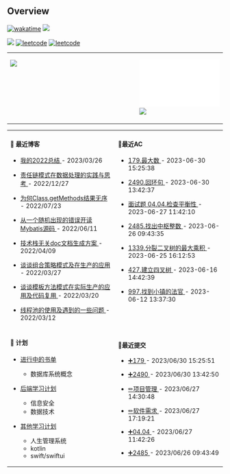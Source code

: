 
## Overview

[![wakatime](https://wakatime.com/badge/user/78591c59-95d5-4479-b2fc-988c35f31d59.svg)](https://wakatime.com/@78591c59-95d5-4479-b2fc-988c35f31d59) ![](https://gpvc.arturio.dev/0xcaffebabe)

![](https://img.shields.io/static/v1?label=LeetCode%20CN&message=0xcaffebabe&color=success) [![leetcode](https://img.shields.io/static/v1?label=Solved&message=811%20/%203371&color=success)](https://leetcode.cn/u/0xcaffebabe/) [![leetcode](https://img.shields.io/static/v1?label=Accepted&message=83.63%&color=success)](https://leetcode.cn/u/0xcaffebabe/)

<table border="0">
  <tr border="0">

  <td valign="top" width="60%">

  ![](https://github-readme-stats.vercel.app/api/wakatime?username=0xcaffebabe&layout=compact&langs_count=12&theme=dark&range=all_time)

  </td>

  <td valign="top" width="40%">

  ![](https://raw.githubusercontent.com/0xcaffebabe/github-stats/master/generated/overview.svg)
  ![](https://github-profile-summary-cards.vercel.app/api/cards/productive-time?username=0xcaffebabe&theme=github_dark&utcOffset=8)

  </td>
  </tr>

</table>

<table>

<tr>
<td valign="top" width="50%">

#### 📖 最近博客


* <a href="https://0xcaffebabe.github.io/%E4%BA%BA%E7%94%9F/2023/03/26/%E6%88%91%E7%9A%842022%E6%80%BB%E7%BB%93.html" target="_blank"> 我的2022总结 </a> - 2023/03/26 

    
* <a href="https://0xcaffebabe.github.io/%E8%AE%BE%E8%AE%A1%E6%A8%A1%E5%BC%8F/2022/12/27/%E8%B4%A3%E4%BB%BB%E9%93%BE%E6%A8%A1%E5%BC%8F%E5%9C%A8%E6%95%B0%E6%8D%AE%E5%A4%84%E7%90%86%E7%9A%84%E5%AE%9E%E8%B7%B5%E4%B8%8E%E6%80%9D%E8%80%83.html" target="_blank"> 责任链模式在数据处理的实践与思考 </a> - 2022/12/27 

    
* <a href="https://0xcaffebabe.github.io/jvm/2022/07/23/%E4%B8%BA%E4%BD%95Class.getMethods%E7%BB%93%E6%9E%9C%E6%97%A0%E5%BA%8F.html" target="_blank"> 为何Class.getMethods结果无序 </a> - 2022/07/23 

    
* <a href="https://0xcaffebabe.github.io/java/2022/06/11/%E4%BB%8E%E4%B8%80%E4%B8%AA%E9%9A%8F%E6%9C%BA%E5%87%BA%E7%8E%B0%E7%9A%84%E9%94%99%E8%AF%AF%E5%BC%80%E8%AF%BBMybatis%E6%BA%90%E7%A0%81.html" target="_blank"> 从一个随机出现的错误开读Mybatis源码 </a> - 2022/06/11 

    
* <a href="https://0xcaffebabe.github.io/%E6%97%A5%E5%B8%B8/2022/04/09/%E6%8A%80%E6%9C%AF%E6%A0%88%E6%97%A0%E5%85%B3doc%E6%96%87%E6%A1%A3%E7%94%9F%E6%88%90%E6%96%B9%E6%A1%88.html" target="_blank"> 技术栈无关doc文档生成方案 </a> - 2022/04/09 

    
* <a href="https://0xcaffebabe.github.io/%E8%AE%BE%E8%AE%A1%E6%A8%A1%E5%BC%8F/2022/03/27/%E8%B0%88%E8%B0%88%E7%BB%84%E5%90%88%E7%AD%96%E7%95%A5%E6%A8%A1%E5%BC%8F%E5%8F%8A%E5%9C%A8%E7%94%9F%E4%BA%A7%E7%9A%84%E5%BA%94%E7%94%A8.html" target="_blank"> 谈谈组合策略模式及在生产的应用 </a> - 2022/03/27 

    
* <a href="https://0xcaffebabe.github.io/%E8%AE%BE%E8%AE%A1%E6%A8%A1%E5%BC%8F/2022/03/20/%E8%B0%88%E8%B0%88%E6%A8%A1%E6%9D%BF%E6%96%B9%E6%B3%95%E6%A8%A1%E5%BC%8F%E5%9C%A8%E5%AE%9E%E9%99%85%E7%94%9F%E4%BA%A7%E7%9A%84%E5%BA%94%E7%94%A8%E5%8F%8A%E4%BB%A3%E7%A0%81%E5%A4%8D%E7%94%A8.html" target="_blank"> 谈谈模板方法模式在实际生产的应用及代码复用 </a> - 2022/03/20 

    
* <a href="https://0xcaffebabe.github.io/java/2022/03/12/%E7%BA%BF%E7%A8%8B%E6%B1%A0%E7%9A%84%E4%BD%BF%E7%94%A8%E5%8F%8A%E9%81%87%E5%88%B0%E7%9A%84%E4%B8%80%E4%BA%9B%E9%97%AE%E9%A2%98.html" target="_blank"> 线程池的使用及遇到的一些问题 </a> - 2022/03/12 

        

</td>

<td valign="top" width="50%">

#### 🔋最近AC


  * <a href="https://leetcode.cn/submissions/detail/443222044" target="_blank"> 179.最大数 </a> - 2023-06-30 15:25:38 

    
  * <a href="https://leetcode.cn/submissions/detail/443189761" target="_blank"> 2490.回环句 </a> - 2023-06-30 13:42:37 

    
  * <a href="https://leetcode.cn/submissions/detail/442444195" target="_blank"> 面试题 04.04.检查平衡性 </a> - 2023-06-27 11:42:10 

    
  * <a href="https://leetcode.cn/submissions/detail/442163403" target="_blank"> 2485.找出中枢整数 </a> - 2023-06-26 09:43:35 

    
  * <a href="https://leetcode.cn/submissions/detail/442026801" target="_blank"> 1339.分裂二叉树的最大乘积 </a> - 2023-06-25 16:12:53 

    
  * <a href="https://leetcode.cn/submissions/detail/440353115" target="_blank"> 427.建立四叉树 </a> - 2023-06-16 14:42:39 

    
  * <a href="https://leetcode.cn/submissions/detail/439393643" target="_blank"> 997.找到小镇的法官 </a> - 2023-06-12 13:37:30 

    

</td>

</tr>

<tr>

<td valign="top" width="50%">

#### 📝 计划

- [进行中的书单](https://github.com/users/0xcaffebabe/projects/4)
  - 数据库系统概念


- [后端学习计划](https://github.com/users/0xcaffebabe/projects/1)
  - 信息安全
  - 数据技术


- [其他学习计划](https://github.com/users/0xcaffebabe/projects/3)
  - 人生管理系统
  - kotlin
  - swift/swiftui


<td>

#### 🌴最近提交


  * <a href="https://github.com/0xcaffebabe/leetcode/commit/68f95e0ee2c7f290ca06fc95cf9045ade459f00c" target="_blank"> ➕179 </a> - 2023/06/30 15:25:51 

    
  * <a href="https://github.com/0xcaffebabe/leetcode/commit/eb64500e3b9e401db78587d359eed8fa172c3677" target="_blank"> ➕2490 </a> - 2023/06/30 13:42:50 

    
  * <a href="https://github.com/0xcaffebabe/note/commit/68f288f1c79fc20efe7661764771cbb67bc2393e" target="_blank"> ✏项目管理 </a> - 2023/06/27 14:30:48 

    
  * <a href="https://github.com/0xcaffebabe/note/commit/e074eb0dc6832f883585ac9f72c9666f45d3b6d9" target="_blank"> ✏软件需求 </a> - 2023/06/27 17:19:21 

    
  * <a href="https://github.com/0xcaffebabe/leetcode/commit/624ba6e9f50b9ed1b537f5e8fa0a2c1b96632113" target="_blank"> ➕04.04 </a> - 2023/06/27 11:42:26 

    
  * <a href="https://github.com/0xcaffebabe/leetcode/commit/c3330b06eb934d747005cd4f1ad2c51c1f487f45" target="_blank"> ➕2485 </a> - 2023/06/26 09:43:49 

    

</td>

</tr>

</table>

